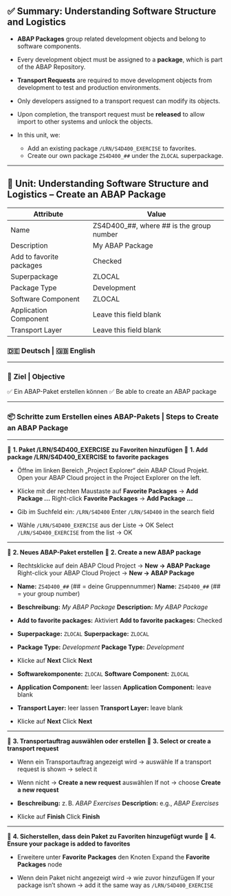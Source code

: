 ## ✅ **Summary: Understanding Software Structure and Logistics**

* **ABAP Packages** group related development objects and belong to software components.
* Every development object must be assigned to a **package**, which is part of the ABAP Repository.
* **Transport Requests** are required to move development objects from development to test and production environments.
* Only developers assigned to a transport request can modify its objects.
* Upon completion, the transport request must be **released** to allow import to other systems and unlock 
the objects.

* In this unit, we:

  * Add an existing package `/LRN/S4D400_EXERCISE` to favorites.
  * Create our own package `ZS4D400_##` under the `ZLOCAL` superpackage.

---

## 📝 **Unit: Understanding Software Structure and Logistics – Create an ABAP Package**

| Attribute              | Value                              |
|------------------------|------------------------------------|
| Name                   | ZS4D400_##, where ## is the group number |
| Description            | My ABAP Package                    |
| Add to favorite packages | Checked                          |
| Superpackage           | ZLOCAL                             |
| Package Type           | Development                        |
| Software Component     | ZLOCAL                             |
| Application Component  | Leave this field blank             |
| Transport Layer        | Leave this field blank             |

### 🇩🇪 Deutsch | 🇬🇧 English

---

### 🎯 **Ziel** | **Objective**

✅ Ein ABAP-Paket erstellen können
✅ Be able to create an ABAP package

---

### 📦 **Schritte zum Erstellen eines ABAP-Pakets** | **Steps to Create an ABAP Package**

---

🔹 **1. Paket /LRN/S4D400\_EXERCISE zu Favoriten hinzufügen**
🔹 **1. Add package /LRN/S4D400\_EXERCISE to favorite packages**

* Öffne im linken Bereich „Project Explorer“ dein ABAP Cloud Projekt.
  Open your ABAP Cloud project in the Project Explorer on the left.

* Klicke mit der rechten Maustaste auf **Favorite Packages** → **Add Package ...**
  Right-click **Favorite Packages** → **Add Package ...**

* Gib im Suchfeld ein: `/LRN/S4D400`
  Enter `/LRN/S4D400` in the search field

* Wähle `/LRN/S4D400_EXERCISE` aus der Liste → OK
  Select `/LRN/S4D400_EXERCISE` from the list → OK

---

🔹 **2. Neues ABAP-Paket erstellen**
🔹 **2. Create a new ABAP package**

* Rechtsklicke auf dein ABAP Cloud Project → **New → ABAP Package**
  Right-click your ABAP Cloud Project → **New → ABAP Package**

* **Name:** `ZS4D400_##` (## = deine Gruppennummer)
  **Name:** `ZS4D400_##` (## = your group number)

* **Beschreibung:** *My ABAP Package*
  **Description:** *My ABAP Package*

* **Add to favorite packages:** Aktiviert
  **Add to favorite packages:** Checked

* **Superpackage:** `ZLOCAL`
  **Superpackage:** `ZLOCAL`

* **Package Type:** *Development*
  **Package Type:** *Development*

* Klicke auf **Next**
  Click **Next**

* **Softwarekomponente:** `ZLOCAL`
  **Software Component:** `ZLOCAL`

* **Application Component:** leer lassen
  **Application Component:** leave blank

* **Transport Layer:** leer lassen
  **Transport Layer:** leave blank

* Klicke auf **Next**
  Click **Next**

---

🔹 **3. Transportauftrag auswählen oder erstellen**
🔹 **3. Select or create a transport request**

* Wenn ein Transportauftrag angezeigt wird → auswähle
  If a transport request is shown → select it

* Wenn nicht → **Create a new request** auswählen
  If not → choose **Create a new request**

* **Beschreibung:** z. B. *ABAP Exercises*
  **Description:** e.g., *ABAP Exercises*

* Klicke auf **Finish**
  Click **Finish**

---

🔹 **4. Sicherstellen, dass dein Paket zu Favoriten hinzugefügt wurde**
🔹 **4. Ensure your package is added to favorites**

* Erweitere unter **Favorite Packages** den Knoten
  Expand the **Favorite Packages** node

* Wenn dein Paket nicht angezeigt wird → wie zuvor hinzufügen
  If your package isn’t shown → add it the same way as `/LRN/S4D400_EXERCISE`